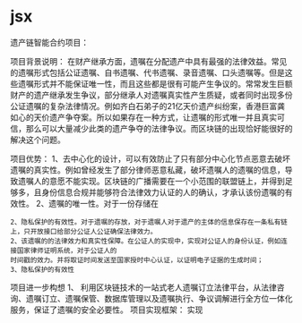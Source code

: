 # jsx
遗产链智能合约项目：

项目背景说明：
   在财产继承方面，遗嘱在分配遗产中具有最强的法律效益。常见的遗嘱形式包括公证遗嘱、自书遗嘱、代书遗嘱、录音遗嘱、口头遗嘱等。但是这些遗嘱形式并不能保证唯一性，而且这些都是很有可能产生争议的。常常发生巨额财产的遗产继承发生争议，部分继承人对遗嘱真实性产生质疑，或者同时出现多份公证遗嘱的复杂法律情况。例如齐白石弟子的21亿天价遗产纠纷案，香港巨富龚如心的天价遗产争夺案。所以如果存在一种方式，让遗嘱的形式唯一并且真实可信，那么可以大量减少此类的遗产争夺的法律争议。而区块链的出现恰好能很好的解决这个问题。

项目优势：
    1、去中心化的设计，可以有效防止了只有部分中心化节点恶意去破坏遗嘱的真实性。例如曾经发生了部分律师恶意私藏，破坏遗嘱人的遗嘱的信息，导致遗嘱人的意愿不能实现。区块链的广播需要在一个小范围的联盟链上，并得到足够多，且身份信息合规并能够符合法律效力认证的人的确认，才承认该份遗嘱的有效性。
    2、遗嘱的唯一性。对于一份存储在


    2、隐私保护的有效性。对于遗嘱的存放，对于遗嘱人对于遗产的主体的信息保存在一条私有链上，只开放接口给部分公证人公证确保法律效力。
    2、该遗嘱的的法律效力和真实性保障。在公证人的实现中，实现对公证人的身份认证，例如连接国家律师证明系统，对于公证人的
    时间戳的效力。并将取证时间发送至国家授时中心认证，以证明电子证据的生成时间；
    3、隐私保护的有效性
项目进一步构想
    1、
利用区块链技术的一站式老人遗嘱订立法律平台，从法律咨询、遗嘱订立、遗嘱保管、数据库管理以及遗嘱执行、争议调解进行全方位一体化服务，保证了遗嘱的安全必要性。
项目实现框架：
实现
